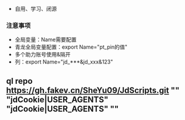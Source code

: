  - 自用、学习、闭源

### 注意事项

 - 全局变量：Name需要配置
 - 青龙全局变量配置：export Name="pt_pin的值"
 - 多个助力账号使用&隔开
 - 列：export Name="jd_***&jd_xxx&123"

## ql repo https://gh.fakev.cn/SheYu09/JdScripts.git "" "jdCookie|USER_AGENTS" "jdCookie|USER_AGENTS" ""

